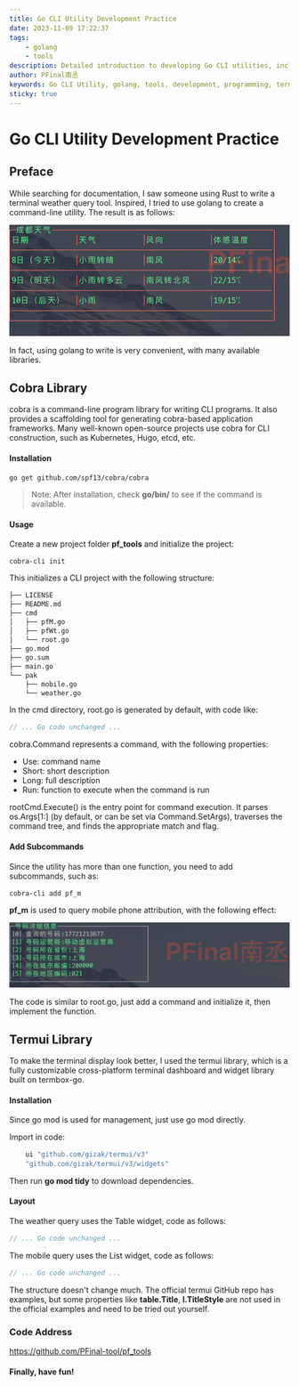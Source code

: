 ```yaml
---
title: Go CLI Utility Development Practice
date: 2023-11-09 17:22:37
tags:
    - golang
    - tools
description: Detailed introduction to developing Go CLI utilities, including weather query and mobile phone attribution query functions, using the cobra library to develop command-line tools.
author: PFinal南丞
keywords: Go CLI Utility, golang, tools, development, programming, terminal, weather query, mobile phone attribution query, cobra library, command-line utility
sticky: true
---
```


# Go CLI Utility Development Practice

## Preface

While searching for documentation, I saw someone using Rust to write a terminal weather query tool. Inspired, I tried to use golang to create a command-line utility. The result is as follows:

![](https://raw.githubusercontent.com/pfinal-nc/iGallery/master/blog/202311081716928.png)

In fact, using golang to write is very convenient, with many available libraries.

## Cobra Library

cobra is a command-line program library for writing CLI programs. It also provides a scaffolding tool for generating cobra-based application frameworks. Many well-known open-source projects use cobra for CLI construction, such as Kubernetes, Hugo, etcd, etc.

#### Installation

```shell
go get github.com/spf13/cobra/cobra
```

> Note: After installation, check **go/bin/** to see if the command is available.

#### Usage

Create a new project folder **pf_tools** and initialize the project:

```shell
cobra-cli init
```

This initializes a CLI project with the following structure:

```
├── LICENSE
├── README.md
├── cmd
│   ├── pfM.go
│   ├── pfWt.go
│   └── root.go
├── go.mod
├── go.sum
├── main.go
└── pak
    ├── mobile.go
    └── weather.go
```

In the cmd directory, root.go is generated by default, with code like:

```go
// ... Go code unchanged ...
```

cobra.Command represents a command, with the following properties:

 - Use: command name
 - Short: short description
 - Long: full description
 - Run: function to execute when the command is run

rootCmd.Execute() is the entry point for command execution. It parses os.Args[1:] (by default, or can be set via Command.SetArgs), traverses the command tree, and finds the appropriate match and flag.

#### Add Subcommands

Since the utility has more than one function, you need to add subcommands, such as:

```shell
cobra-cli add pf_m
```

**pf_m** is used to query mobile phone attribution, with the following effect:

![](https://raw.githubusercontent.com/pfinal-nc/iGallery/master/blog/202311091002314.png)

The code is similar to root.go, just add a command and initialize it, then implement the function.

## Termui Library

To make the terminal display look better, I used the termui library, which is a fully customizable cross-platform terminal dashboard and widget library built on termbox-go.

#### Installation

Since go mod is used for management, just use go mod directly.

Import in code:

```go
    ui "github.com/gizak/termui/v3"
    "github.com/gizak/termui/v3/widgets"
```

Then run **go mod tidy** to download dependencies.

#### Layout

The weather query uses the Table widget, code as follows:

```go
// ... Go code unchanged ...
```

The mobile query uses the List widget, code as follows:

```go
// ... Go code unchanged ...
```

The structure doesn't change much. The official termui GitHub repo has examples, but some properties like **table.Title**, **l.TitleStyle** are not used in the official examples and need to be tried out yourself.

### Code Address

https://github.com/PFinal-tool/pf_tools

#### Finally, have fun! 